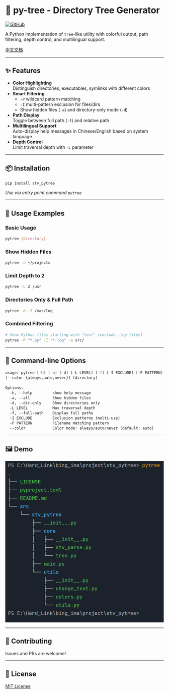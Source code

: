 # 🌳 py-tree - Directory Tree Generator

[![GitHub](https://img.shields.io/badge/GitHub-Repository-blue?logo=github)](https://github.com/starwindv/py-tree)

A Python implementation of `tree`-like utility with colorful output, path filtering, depth control, and multilingual support.

[中文文档](./README.md)

---

## ✨ Features

- **Color Highlighting**  
  Distinguish directories, executables, symlinks with different colors
- **Smart Filtering**  
  - `-P` wildcard pattern matching  
  - `-I` multi-pattern exclusion for files/dirs  
  - Show hidden files (`-a`) and directory-only mode (`-d`)
- **Path Display**  
  Toggle between full path (`-f`) and relative path
- **Multilingual Support**  
  Auto-display help messages in Chinese/English based on system language
- **Depth Control**  
  Limit traversal depth with `-L` parameter

---

## 📦 Installation

```bash
pip install stv_pytree
```

*Use via entry point command `pytree`*

---

## 🚀 Usage Examples

### Basic Usage

```bash
pytree [directory]
```

### Show Hidden Files

```bash
pytree -a ~/projects
```

### Limit Depth to 2

```bash
pytree -L 2 /usr
```

### Directories Only & Full Path

```bash
pytree -d -f /var/log
```

### Combined Filtering

```bash
# Show Python files starting with "test" (exclude .log files)
pytree -P "*.py" -I "*.log" -a src/
```

---

## 📌 Command-line Options

```text
usage: pytree [-h] [-a] [-d] [-L LEVEL] [-f] [-I EXCLUDE] [-P PATTERN] [--color {always,auto,never}] [directory]

Options:
  -h, --help         show help message
  -a, --all          Show hidden files
  -d, --dir-only     Show directories only
  -L LEVEL           Max traversal depth
  -f, --full-path    Display full paths
  -I EXCLUDE         Exclusion patterns (multi-use)
  -P PATTERN         Filename matching pattern
  --color            Color mode: always/auto/never (default: auto)
```

---

## 🖼️ Demo

![Example Screenshot](https://github.com/starwindv/py-tree/blob/main/example/pytree.bmp?raw=True)

---

## 🤝 Contributing

Issues and PRs are welcome!

---

## 📄 License

[MIT License](https://github.com/starwindv/py-tree/blob/main/LICENSE)
